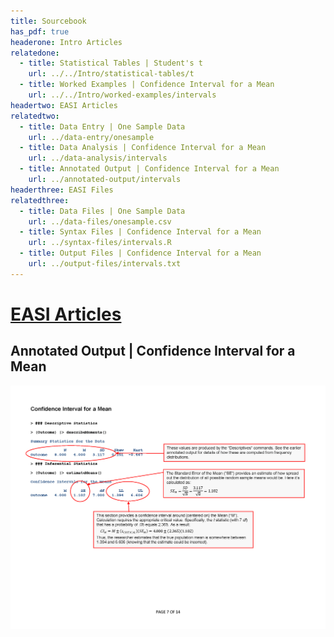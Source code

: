 ```yaml
---
title: Sourcebook
has_pdf: true
headerone: Intro Articles
relatedone:
  - title: Statistical Tables | Student's t
    url: ../../Intro/statistical-tables/t
  - title: Worked Examples | Confidence Interval for a Mean
    url: ../../Intro/worked-examples/intervals
headertwo: EASI Articles
relatedtwo:
  - title: Data Entry | One Sample Data
    url: ../data-entry/onesample
  - title: Data Analysis | Confidence Interval for a Mean
    url: ../data-analysis/intervals
  - title: Annotated Output | Confidence Interval for a Mean
    url: ../annotated-output/intervals
headerthree: EASI Files
relatedthree:
  - title: Data Files | One Sample Data
    url: ../data-files/onesample.csv
  - title: Syntax Files | Confidence Interval for a Mean
    url: ../syntax-files/intervals.R
  - title: Output Files | Confidence Interval for a Mean
    url: ../output-files/intervals.txt
---
```


# [EASI Articles](../index.md)

## Annotated Output | Confidence Interval for a Mean

<p align="center"><kbd><img src="intervals.png"></kbd></p>
